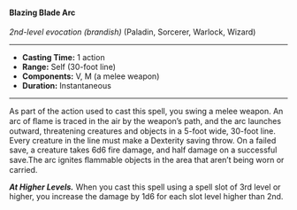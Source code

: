 #### Blazing Blade Arc
*2nd-level evocation* *(brandish)* (Paladin, Sorcerer, Warlock, Wizard)
___
- **Casting Time:** 1 action
- **Range:** Self (30-foot line)
- **Components:** V, M (a melee weapon)
- **Duration:** Instantaneous
---
As part of the action used to cast this spell, you swing a melee weapon. An arc of ﬂame is traced in the air by the weapon’s path, and the arc launches outward, threatening creatures and objects in a 5-foot wide, 30-foot line. Every creature in the line must make a Dexterity saving throw. On a failed save, a creature takes 6d6 fire damage, and half damage on a successful save.The arc ignites ﬂammable objects in the area that aren’t being worn or carried.

***At Higher Levels.*** When you cast this spell using a spell slot of 3rd level or higher, you increase the damage by 1d6 for each slot level higher than 2nd.
